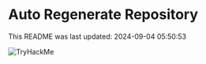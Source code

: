 # Auto Regenerate Repository

This README was last updated: 2024-09-04 05:50:53

 ![TryHackMe](https://tryhackme.com/badge/533634)